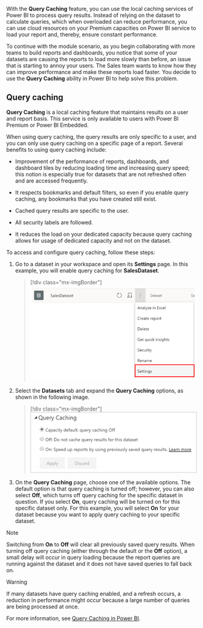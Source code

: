 With the **Query Caching** feature, you can use the local caching services of Power BI to process query results. Instead of relying on the dataset to calculate queries, which when overloaded can reduce performance, you can use cloud resources on your Premium capacities on Power BI service to load your report and, thereby, ensure constant performance. 

To continue with the module scenario, as you begin collaborating with more teams to build reports and dashboards, you notice that some of your datasets are causing the reports to load more slowly than before, an issue that is starting to annoy your users. The Sales team wants to know how they can improve performance and make these reports load faster. You decide to use the **Query Caching** ability in Power BI to help solve this problem.

## Query caching 

**Query Caching** is a local caching feature that maintains results on a user and report basis. This service is only available to users with Power BI Premium or Power BI Embedded.  

When using query caching, the query results are only specific to a user, and you can only use query caching on a specific page of a report. Several benefits to using query caching include:  

-   Improvement of the performance of reports, dashboards, and dashboard tiles by reducing loading time and increasing query speed; this notion is especially true for datasets that are not refreshed often and are accessed frequently.  

-   It respects bookmarks and default filters, so even if you enable query caching, any bookmarks that you have created still exist. 

-   Cached query results are specific to the user. 

-   All security labels are followed.   

-   It reduces the load on your dedicated capacity because query caching allows for usage of dedicated capacity and not on the dataset.  

To access and configure query caching, follow these steps:

1. Go to a dataset in your workspace and open its **Settings** page. In this example, you will enable query caching for **SalesDataset**.  

   > [!div class="mx-imgBorder"]
   > [![Query Caching in Settings](../media/9-query-caching-settings-ssm.png)](../media/9-query-caching-settings-ssm.png#lightbox)

2. Select the **Datasets** tab and expand the **Query Caching** options, as shown in the following image.  

   > [!div class="mx-imgBorder"]
   > [![Query caching options](../media/9-query-caching-options-ss.png)](../media/9-query-caching-options-ss.png#lightbox)

3. On the **Query Caching** page, choose one of the available options. The default option is that query caching is turned off; however, you can also select **Off**, which turns off query caching for the specific dataset in question. If you select **On**, query caching will be turned on for this specific dataset only. For this example, you will select **On** for your dataset because you want to apply query caching to your specific dataset.  

> [!NOTE]
> Switching from **On** to **Off** will clear all previously saved query results. When turning off query caching (either through the default or the **Off** option), a small delay will occur in query loading because the report queries are running against the dataset and it does not have saved queries to fall back on.

> [!WARNING]
> If many datasets have query caching enabled, and a refresh occurs, a reduction in performance might occur because a large number of queries are being processed at once.  

For more information, see [Query Caching in Power BI](https://docs.microsoft.com/power-bi/connect-data/power-bi-query-caching/?azure-portal=true).

